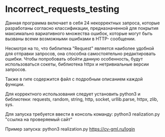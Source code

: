# Incorrect_requests_testing
Данная программа включает в себя 24 некорректных запроса, которые разработаны 
согласно классификации, предназначенной для покрытия максимально вариативного 
множества ошибок, которые могут быть вызваны всеми возможными ошибками в HTTP-
сообщении.

Несмотря на то, что библитека "Request" является наиболее удобной для отправки 
запросов, она способна самостоятельно редактировать ошибки. Чтобы попробовать 
обойти данную особенность, будут использоваться сокеты, библиотека httpx и 
нетривиальные версии запросов.

Также в гите содержится файл с подробным описанием каждой функции.

Для корректного использования следует установить python3 и библиотеки: requests, 
random, string, http, socket, urllib.parse, httpx, zlib, sys.

Для запуска требуется ввести в консоль команду: 
python3 realization.py "ссылка на проверяемый сайт" 

Пример запуска: python3 realization.py https://cv-gml.ru/login





